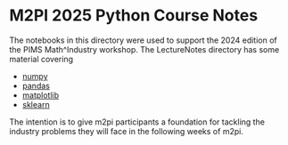 # M2PI 2025 Python Course Notes

The notebooks in this directory were used to support the 2024 edition of the PIMS Math^Industry workshop. The LectureNotes directory has some material covering 

  * [numpy](./LectureNotes/numpy.ipynb)
  * [pandas](./LectureNotes/Pandas.ipynb)
  * [matplotlib](./LectureNotes/Matplotlib.ipynb)
  * [sklearn](./LectureNotes/ScikitLearn.ipynb)

The intention is to give m2pi participants a foundation for tackling the industry problems they will face in the following weeks of m2pi. 
